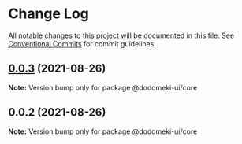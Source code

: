 # Change Log

All notable changes to this project will be documented in this file.
See [Conventional Commits](https://conventionalcommits.org) for commit guidelines.

## [0.0.3](https://github.com/tacigar/dodomeki-ui/compare/v0.0.2...v0.0.3) (2021-08-26)

**Note:** Version bump only for package @dodomeki-ui/core





## 0.0.2 (2021-08-26)

**Note:** Version bump only for package @dodomeki-ui/core
